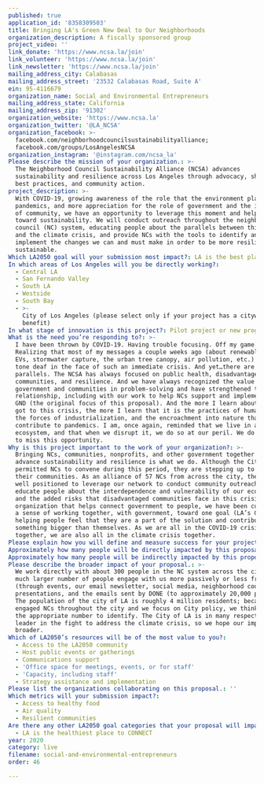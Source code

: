 ```yaml
---
published: true
application_id: '8358309503'
title: Bringing LA's Green New Deal to Our Neighborhoods
organization_description: A fiscally sponsored group
project_video: ''
link_donate: 'https://www.ncsa.la/join'
link_volunteer: 'https://www.ncsa.la/join'
link_newsletter: 'https://www.ncsa.la/join'
mailing_address_city: Calabasas
mailing_address_street: '23532 Calabasas Road, Suite A'
ein: 95-4116679
organization_name: Social and Environmental Entrepreneurs
mailing_address_state: California
mailing_address_zip: '91302'
organization_website: 'https://www.ncsa.la'
organization_twitter: '@LA_NCSA'
organization_facebook: >-
  facebook.com/neighborhoodcouncilsustainabilityalliance;
  facebook.com/groups/LosAngelesNCSA
organization_instagram: '@instagram.com/ncsa_la'
Please describe the mission of your organization.: >-
  The Neighborhood Council Sustainability Alliance (NCSA) advances
  sustainability and resilience across Los Angeles through advocacy, sharing of
  best practices, and community action.
project_description: >-
  With COVID-19, growing awareness of the role that the environment plays in
  pandemics, and more appreciation for the role of government and the importance
  of community, we have an opportunity to leverage this moment and help LA work
  toward sustainability. We will conduct outreach throughout the neighborhood
  council (NC) system, educating people about the parallels between this crisis
  and the climate crisis, and provide NCs with the tools to identify and
  implement the changes we can and must make in order to be more resilient and
  sustainable.
Which LA2050 goal will your submission most impact?: LA is the best place to LIVE
In which areas of Los Angeles will you be directly working?:
  - Central LA
  - San Fernando Valley
  - South LA
  - Westside
  - South Bay
  - >-
    City of Los Angeles (please select only if your project has a citywide
    benefit)
In what stage of innovation is this project?: Pilot project or new program (testing or implementing a new idea)
What is the need you’re responding to?: >-
  I have been thrown by COVID-19. Having trouble focusing. Off my game.
  Realizing that most of my messages a couple weeks ago (about renewable energy,
  EVs, stormwater capture, the urban tree canopy, air pollution, etc.) sound
  tone deaf in the face of such an immediate crisis. And yet…there are so many
  parallels. The NCSA has always focused on public health, disadvantaged
  communities, and resilience. And we have always recognized the value of both
  government and communities in problem-solving and have strengthened that
  relationship, including with our work to help NCs support and implement LA’s
  GND (the original focus of this proposal). And the more I learn about how we
  got to this crisis, the more I learn that it is the practices of human beings,
  the forces of industrialization, and the encroachment into nature that
  contribute to pandemics. I am, once again, reminded that we live in an
  ecosystem, and that when we disrupt it, we do so at our peril. We do not want
  to miss this opportunity.
Why is this project important to the work of your organization?: >-
  Bringing NCs, communities, nonprofits, and other government together to
  advance sustainability and resilience is what we do. Although the City has not
  permitted NCs to convene during this period, they are stepping up to serve
  their communities. As an alliance of 57 NCs from across the city, the NCSA is
  well positioned to leverage our network to conduct community outreach and help
  educate people about the interdependence and vulnerability of our ecosystems
  and the added risks that disadvantaged communities face in this crisis. As an
  organization that helps connect government to people, we have been cultivating
  a sense of working together, with government, toward one goal (LA’s GND), and
  helping people feel that they are a part of the solution and contributing to
  something bigger than themselves. As we are all in the COVID-19 crisis
  together, we are also all in the climate crisis together.
Please explain how you will define and measure success for your project.: "•\tThe NCSA will partner with the City and/or SCAQMD to encourage sustained telecommuting to keep our air cleaner (in the form of either messaging, incentives, legislation, etc.)\n*\t10 NCs will support the telecommuting effort (via, e.g., community impact statements)\n*\tThe City will open up select streets to pedestrians and cyclists during the shelter-in-place order\n*\tNCs, the Mayor’s Office of Resilience, and the Department of Neighborhood Empowerment (DONE) will share a clear understanding of the role of NCs in a crisis\n*\t5 NCs will support home or community gardening (with either outreach/education, funds for community gardens, events, etc.)\n*\t10 NCs will communicate to their constituents about the connection between the coronavirus and our ecosystem, and parallels to the climate crisis\n*\tThe NCSA will partner with the Office of Climate Emergency Mobilization on messaging about the coronavirus\n*\tThe NCSA will disseminate monthly messaging about the elevated risks to communities with poor air quality associated with some viruses\n*\tContent that will help people make the connections between the coronavirus and the climate crisis will be integrated into LA’s GND NC Toolkit (currently in development by the Mayor’s Office of Sustainability and DONE, with the assistance of the NCSA network)\n*\t5 NCs will join the NCSA\n*\t5 NCs will establish sustainability committees\nThe above will be determined through communication with NCs and our City partners, typically verified via the internet. \n\n"
Approximately how many people will be directly impacted by this proposal?: '300'
Approximately how many people will be indirectly impacted by this proposal?: '4000000'
Please describe the broader impact of your proposal.: >-
  We work directly with about 300 people in the NC system across the city; a
  much larger number of people engage with us more passively or less frequently
  (through events, our email newsletter, social media, neighborhood council
  presentations, and the emails sent by DONE (to approximately 20,000 people).
  The population of the city of LA is roughly 4 million residents; because we
  engaged NCs throughout the city and we focus on City policy, we think that is
  the appropriate number to identify. The City of LA is in many respects a
  leader in the fight to address the climate crisis, so we hope our impact is
  broader.
Which of LA2050’s resources will be of the most value to you?:
  - Access to the LA2050 community
  - Host public events or gatherings
  - Communications support
  - 'Office space for meetings, events, or for staff'
  - 'Capacity, including staff'
  - Strategy assistance and implementation
Please list the organizations collaborating on this proposal.: ''
Which metrics will your submission impact?:
  - Access to healthy food
  - Air quality
  - Resilient communities
Are there any other LA2050 goal categories that your proposal will impact?:
  - LA is the healthiest place to CONNECT
year: 2020
category: live
filename: social-and-environmental-entrepreneurs
order: 46

---
```


